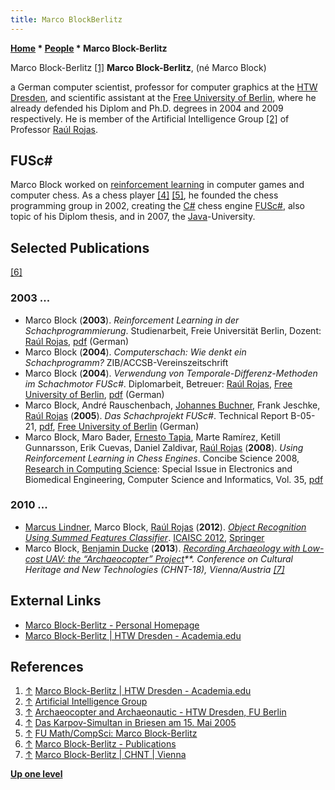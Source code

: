 ```yaml
---
title: Marco BlockBerlitz
---
```

**[Home](Home "Home") \* [People](People "People") \* Marco Block-Berlitz**



 [](https://htw-dresden.academia.edu/MarcoBlockBerlitz) Marco Block-Berlitz <a id="cite-note-1" href="#cite-ref-1">[1]</a> 
**Marco Block-Berlitz**, (né Marco Block)   
 
a German computer scientist, professor for computer graphics at the [HTW Dresden](https://de.wikipedia.org/wiki/Hochschule_f%C3%BCr_Technik_und_Wirtschaft_Dresden), and scientific assistant at the [Free University of Berlin](Free_University_of_Berlin "Free University of Berlin"), where he already defended his Diplom and Ph.D. degrees in 2004 and 2009 respectively. 
He is member of the Artificial Intelligence Group <a id="cite-note-2" href="#cite-ref-2">[2]</a> of Professor [Raúl Rojas](Ra%C3%BAl_Rojas "Raúl Rojas"). 



## FUSc#


Marco Block worked on [reinforcement learning](Reinforcement_Learning "Reinforcement Learning") in computer games and computer chess. As a chess player <a id="cite-note-4" href="#cite-ref-4">[4]</a> <a id="cite-note-5" href="#cite-ref-5">[5]</a>, he founded the chess programming group in 2002, creating the [C#](C_sharp "C sharp") chess engine [FUSc#](FUSCsharp "FUSCsharp"), also topic of his Diplom thesis, and in 2007, the [Java](Java "Java")-University. 



## Selected Publications


<a id="cite-note-6" href="#cite-ref-6">[6]</a>



### 2003 ...


* Marco Block (**2003**). *Reinforcement Learning in der Schachprogrammierung*. Studienarbeit, Freie Universität Berlin, Dozent: [Raúl Rojas](Ra%C3%BAl_Rojas "Raúl Rojas"), [pdf](http://page.mi.fu-berlin.de/block/Skripte/Reinforcement.pdf) (German)
* Marco Block (**2004**). *Computerschach: Wie denkt ein Schachprogramm?* ZIB/ACCSB-Vereinszeitschrift
* Marco Block (**2004**). *Verwendung von Temporale-Differenz-Methoden im Schachmotor FUSc#*. Diplomarbeit, Betreuer: [Raúl Rojas](Ra%C3%BAl_Rojas "Raúl Rojas"), [Free University of Berlin](Free_University_of_Berlin "Free University of Berlin"), [pdf](http://page.mi.fu-berlin.de/block/Skripte/diplomarbeit.pdf) (German)
* Marco Block, André Rauschenbach, [Johannes Buchner](index.php?title=Johannes_Buchner&action=edit&redlink=1 "Johannes Buchner (page does not exist)"), Frank Jeschke, [Raúl Rojas](Ra%C3%BAl_Rojas "Raúl Rojas") (**2005**). *Das Schachprojekt FUSc#*. Technical Report B-05-21, [pdf](http://dynamics.mi.fu-berlin.de/preprints/buchner-fusch-report.pdf), [Free University of Berlin](Free_University_of_Berlin "Free University of Berlin") (German)
* Marco Block, Maro Bader, [Ernesto Tapia](http://page.mi.fu-berlin.de/tapia/), Marte Ramírez, Ketill Gunnarsson, Erik Cuevas, Daniel Zaldivar, [Raúl Rojas](Ra%C3%BAl_Rojas "Raúl Rojas") (**2008**). *Using Reinforcement Learning in Chess Engines*. Concibe Science 2008, [Research in Computing Science](http://www.micai.org/rcs/): Special Issue in Electronics and Biomedical Engineering, Computer Science and Informatics, Vol. 35, [pdf](http://page.mi.fu-berlin.de/block/concibe2008.pdf)


### 2010 ...


* [Marcus Lindner](https://dblp.org/pers/hd/l/Lindner:Marcus), Marco Block, [Raúl Rojas](Ra%C3%BAl_Rojas "Raúl Rojas") (**2012**). *[Object Recognition Using Summed Features Classifier](https://link.springer.com/chapter/10.1007%2F978-3-642-29347-4_63)*. [ICAISC 2012](https://dblp.org/db/conf/icaisc/icaisc2012-1.html), [Springer](https://en.wikipedia.org/wiki/Springer_Science%2BBusiness_Media)
* Marco Block, [Benjamin Ducke](http://independent.academia.edu/BenjaminDucke) (**2013**). *[Recording Archaeology with Low-cost UAV: the “Archaeocopter” Project](https://www.chnt.at/archaeocopter/)\*\*. Conference on Cultural Heritage and New Technologies (CHNT-18), Vienna/Austria <a id="cite-note-7" href="#cite-ref-7">[7]</a>*


## External Links


* [Marco Block-Berlitz - Personal Homepage](http://page.mi.fu-berlin.de/block/)
* [Marco Block-Berlitz | HTW Dresden - Academia.edu](https://htw-dresden.academia.edu/MarcoBlockBerlitz)


## References


1. <a id="cite-ref-1" href="#cite-note-1">↑</a> [Marco Block-Berlitz | HTW Dresden - Academia.edu](https://htw-dresden.academia.edu/MarcoBlockBerlitz)
2. <a id="cite-ref-2" href="#cite-note-2">↑</a> [Artificial Intelligence Group](http://www.mi.fu-berlin.de/inf/groups/ag-ki/index.html)
3. <a id="cite-ref-3" href="#cite-note-3">↑</a> [Archaeocopter and Archaeonautic - HTW Dresden, FU Berlin](http://www.archaeocopter.de/)
4. <a id="cite-ref-4" href="#cite-note-4">↑</a> [Das Karpov-Simultan in Briesen am 15. Mai 2005](http://www.fvschach.de/2004_05/karpov-simultan.htm)
5. <a id="cite-ref-5" href="#cite-note-5">↑</a> [FU Math/CompSci: Marco Block-Berlitz](http://page.mi.fu-berlin.de/block/schach.htm)
6. <a id="cite-ref-6" href="#cite-note-6">↑</a> [Marco Block-Berlitz - Publications](http://page.mi.fu-berlin.de/block/publications.html)
7. <a id="cite-ref-7" href="#cite-note-7">↑</a> [Marco Block-Berlitz | CHNT | Vienna](https://www.chnt.at/marco-block-berlitz/)

**[Up one level](People "People")**







 
